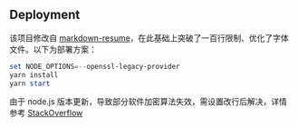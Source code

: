 ## Deployment

该项目修改自 [markdown-resume](https://github.com/mdnice/markdown-resume/)，在此基础上突破了一百行限制、优化了字体文件。以下为部署方案：

```powershell
set NODE_OPTIONS=--openssl-legacy-provider
yarn install
yarn start
```

由于 node.js 版本更新，导致部分软件加密算法失效，需设置改行后解决，详情参考 [StackOverflow](https://stackoverflow.com/questions/74726224/opensslerrorstack-error03000086digital-envelope-routinesinitialization-e)